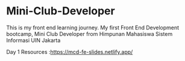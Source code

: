 ﻿# Mini-Club-Developer

This is my front end learning journey.
My first Front End Development bootcamp, Mini Club Developer from Himpunan Mahasiswa Sistem Informasi UIN Jakarta


Day 1 Resources :https://mcd-fe-slides.netlify.app/
